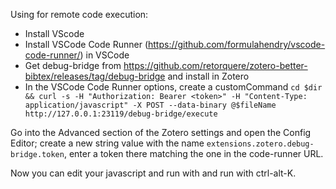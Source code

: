 Using for remote code execution:

* Install VScode
* Install VSCode Code Runner (https://github.com/formulahendry/vscode-code-runner/) in VSCode
* Get debug-bridge from https://github.com/retorquere/zotero-better-bibtex/releases/tag/debug-bridge and install in Zotero
* In the VSCode Code Runner options, create a customCommand `cd $dir && curl -s -H "Authorization: Bearer <token>" -H "Content-Type: application/javascript" -X POST --data-binary @$fileName http://127.0.0.1:23119/debug-bridge/execute`

Go into the Advanced section of the Zotero
settings and open the Config Editor; create a new string value
with the name `extensions.zotero.debug-bridge.token`,
enter a token there matching the one in the code-runner URL.

Now you can edit your javascript and run with and run with ctrl-alt-K.
